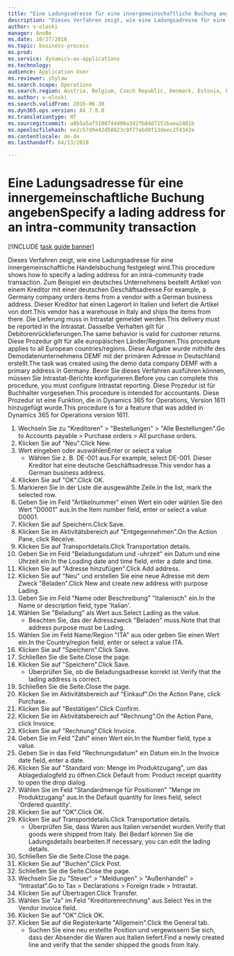```yaml
--- 
title: "Eine Ladungsadresse für eine innergemeinschaftliche Buchung angeben"
description: "Dieses Verfahren zeigt, wie eine Ladungsadresse für eine innergemeinschaftliche Handelsbuchung festgelegt wird."
author: v-oloski
manager: AnnBe
ms.date: 10/27/2016
ms.topic: business-process
ms.prod: 
ms.service: dynamics-ax-applications
ms.technology: 
audience: Application User
ms.reviewer: shylaw
ms.search.scope: Operations
ms.search.region: Austria, Belgium, Czech Republic, Denmark, Estonia, Finland, France, Germany, Hungary, Ireland, Italy, Latvia, Lithuania, Netherlands, Poland, Spain, Sweden, United Kingdom
ms.author: v-oloski
ms.search.validFrom: 2016-06-30
ms.dyn365.ops.version: AX 7.0.0
ms.translationtype: HT
ms.sourcegitcommit: a8b5a5af5108744406a3d2fb84d7151baea2481b
ms.openlocfilehash: ee2c57d9e42d50823c9f77ebd0f13deec2f4342e
ms.contentlocale: de-de
ms.lasthandoff: 04/13/2018

---
```

# <a name="specify-a-lading-address-for-an-intra-community-transaction"></a><span data-ttu-id="29102-103">Eine Ladungsadresse für eine innergemeinschaftliche Buchung angeben</span><span class="sxs-lookup"><span data-stu-id="29102-103">Specify a lading address for an intra-community transaction</span></span>

[!INCLUDE [task guide banner](../../includes/task-guide-banner.md)]

<span data-ttu-id="29102-104">Dieses Verfahren zeigt, wie eine Ladungsadresse für eine innergemeinschaftliche Handelsbuchung festgelegt wird.</span><span class="sxs-lookup"><span data-stu-id="29102-104">This procedure shows how to specify a lading address for an intra-community trade transaction.</span></span> <span data-ttu-id="29102-105">Zum Beispiel ein deutsches Unternehmens bestellt Artikel von einem Kreditor mit einer deutschen Geschäftsadresse.</span><span class="sxs-lookup"><span data-stu-id="29102-105">For example, a Germany company orders items from a vendor with a German business address.</span></span> <span data-ttu-id="29102-106">Dieser Kreditor hat einen Lagerort in Italien und liefert die Artikel von dort.</span><span class="sxs-lookup"><span data-stu-id="29102-106">This vendor has a warehouse in Italy and ships the items from there.</span></span> <span data-ttu-id="29102-107">Die Lieferung muss in Intrastat gemeldet werden.</span><span class="sxs-lookup"><span data-stu-id="29102-107">This delivery must be reported in the Intrastat.</span></span> <span data-ttu-id="29102-108">Dasselbe Verhalten gilt für Debitorenrücklieferungen.</span><span class="sxs-lookup"><span data-stu-id="29102-108">The same behavior is valid for customer returns.</span></span>
<span data-ttu-id="29102-109">Diese Prozedur gilt für alle europäischen Länder/Regionen.</span><span class="sxs-lookup"><span data-stu-id="29102-109">This procedure applies to all European countries/regions.</span></span> <span data-ttu-id="29102-110">Diese Aufgabe wurde mithilfe des Demodatenunternehmens DEMF mit der primären Adresse in Deutschland erstellt.</span><span class="sxs-lookup"><span data-stu-id="29102-110">The task was created using the demo data company DEMF with a primary address in Germany.</span></span> <span data-ttu-id="29102-111">Bevor Sie dieses Verfahren ausführen können, müssen Sie Intrastat-Berichte konfigurieren.</span><span class="sxs-lookup"><span data-stu-id="29102-111">Before you can complete this procedure, you must configure Intrastat reporting.</span></span> <span data-ttu-id="29102-112">Diese Prozedur ist für Buchhalter vorgesehen.</span><span class="sxs-lookup"><span data-stu-id="29102-112">This procedure is intended for accountants.</span></span> <span data-ttu-id="29102-113">Diese Prozedur ist eine Funktion, die in Dynamics 365 for Operations, Version 1611 hinzugefügt wurde.</span><span class="sxs-lookup"><span data-stu-id="29102-113">This procedure is for a feature that was added in Dynamics 365 for Operations version 1611.</span></span>

1. <span data-ttu-id="29102-114">Wechseln Sie zu "Kreditoren" > "Bestellungen" > "Alle Bestellungen".</span><span class="sxs-lookup"><span data-stu-id="29102-114">Go to Accounts payable > Purchase orders > All purchase orders.</span></span>
2. <span data-ttu-id="29102-115">Klicken Sie auf "Neu".</span><span class="sxs-lookup"><span data-stu-id="29102-115">Click New.</span></span>
3. <span data-ttu-id="29102-116">Wert eingeben oder auswählen</span><span class="sxs-lookup"><span data-stu-id="29102-116">Enter or select a value</span></span>
    * <span data-ttu-id="29102-117">Wählen Sie z. B. DE-001 aus.</span><span class="sxs-lookup"><span data-stu-id="29102-117">For example, select DE-001.</span></span> <span data-ttu-id="29102-118">Dieser Kreditor hat eine deutsche Geschäftsadresse.</span><span class="sxs-lookup"><span data-stu-id="29102-118">This vendor has a German business address.</span></span>  
4. <span data-ttu-id="29102-119">Klicken Sie auf "OK".</span><span class="sxs-lookup"><span data-stu-id="29102-119">Click OK.</span></span>
5. <span data-ttu-id="29102-120">Markieren Sie in der Liste die ausgewählte Zeile.</span><span class="sxs-lookup"><span data-stu-id="29102-120">In the list, mark the selected row.</span></span>
6. <span data-ttu-id="29102-121">Geben Sie im Feld "Artikelnummer" einen Wert ein oder wählen Sie den Wert "D0001" aus.</span><span class="sxs-lookup"><span data-stu-id="29102-121">In the Item number field, enter or select a value D0001.</span></span>
7. <span data-ttu-id="29102-122">Klicken Sie auf Speichern.</span><span class="sxs-lookup"><span data-stu-id="29102-122">Click Save.</span></span>
8. <span data-ttu-id="29102-123">Klicken Sie im Aktivitätsbereich auf "Entgegennehmen".</span><span class="sxs-lookup"><span data-stu-id="29102-123">On the Action Pane, click Receive.</span></span>
9. <span data-ttu-id="29102-124">Klicken Sie auf Transportdetails.</span><span class="sxs-lookup"><span data-stu-id="29102-124">Click Transportation details.</span></span>
10. <span data-ttu-id="29102-125">Geben Sie im Feld "Beladungsdatum und -uhrzeit" ein Datum und eine Uhrzeit ein.</span><span class="sxs-lookup"><span data-stu-id="29102-125">In the Loading date and time field, enter a date and time.</span></span>
11. <span data-ttu-id="29102-126">Klicken Sie auf "Adresse hinzufügen".</span><span class="sxs-lookup"><span data-stu-id="29102-126">Click Add address.</span></span>
12. <span data-ttu-id="29102-127">Klicken Sie auf "Neu" und erstellen Sie eine neue Adresse mit dem Zweck "Beladen".</span><span class="sxs-lookup"><span data-stu-id="29102-127">Click New and create new address with purpose Lading.</span></span>
13. <span data-ttu-id="29102-128">Geben Sie im Feld "Name oder Beschreibung" "Italienisch" ein.</span><span class="sxs-lookup"><span data-stu-id="29102-128">In the Name or description field, type 'Italian'.</span></span>
14. <span data-ttu-id="29102-129">Wählen Sie "Beladung" als Wert aus.</span><span class="sxs-lookup"><span data-stu-id="29102-129">Select Lading as the value.</span></span>
    * <span data-ttu-id="29102-130">Beachten Sie, das der Adresszweck "Beladen" muss.</span><span class="sxs-lookup"><span data-stu-id="29102-130">Note that that address purpose must be Lading.</span></span>  
15. <span data-ttu-id="29102-131">Wählen Sie im Feld Name/Region "ITA" aus oder geben Sie einen Wert ein.</span><span class="sxs-lookup"><span data-stu-id="29102-131">In the Country/region field, enter or select a value ITA.</span></span>
16. <span data-ttu-id="29102-132">Klicken Sie auf "Speichern".</span><span class="sxs-lookup"><span data-stu-id="29102-132">Click Save.</span></span>
17. <span data-ttu-id="29102-133">Schließen Sie die Seite.</span><span class="sxs-lookup"><span data-stu-id="29102-133">Close the page.</span></span>
18. <span data-ttu-id="29102-134">Klicken Sie auf "Speichern".</span><span class="sxs-lookup"><span data-stu-id="29102-134">Click Save.</span></span>
    * <span data-ttu-id="29102-135">Überprüfen Sie, ob die Beladungsadresse korrekt ist.</span><span class="sxs-lookup"><span data-stu-id="29102-135">Verify that the lading address is correct.</span></span>  
19. <span data-ttu-id="29102-136">Schließen Sie die Seite.</span><span class="sxs-lookup"><span data-stu-id="29102-136">Close the page.</span></span>
20. <span data-ttu-id="29102-137">Klicken Sie im Aktivitätsbereich auf "Einkauf".</span><span class="sxs-lookup"><span data-stu-id="29102-137">On the Action Pane, click Purchase.</span></span>
21. <span data-ttu-id="29102-138">Klicken Sie auf "Bestätigen".</span><span class="sxs-lookup"><span data-stu-id="29102-138">Click Confirm.</span></span>
22. <span data-ttu-id="29102-139">Klicken Sie im Aktivitätsbereich auf "Rechnung".</span><span class="sxs-lookup"><span data-stu-id="29102-139">On the Action Pane, click Invoice.</span></span>
23. <span data-ttu-id="29102-140">Klicken Sie auf "Rechnung".</span><span class="sxs-lookup"><span data-stu-id="29102-140">Click Invoice.</span></span>
24. <span data-ttu-id="29102-141">Geben Sie im Feld "Zahl" einen Wert ein.</span><span class="sxs-lookup"><span data-stu-id="29102-141">In the Number field, type a value.</span></span>
25. <span data-ttu-id="29102-142">Geben Sie in das Feld "Rechnungsdatum" ein Datum ein.</span><span class="sxs-lookup"><span data-stu-id="29102-142">In the Invoice date field, enter a date.</span></span>
26. <span data-ttu-id="29102-143">Klicken Sie auf "Standard von: Menge im Produktzugang", um das Ablagedialogfeld zu öffnen.</span><span class="sxs-lookup"><span data-stu-id="29102-143">Click Default from: Product receipt quantity to open the drop dialog.</span></span>
27. <span data-ttu-id="29102-144">Wählen Sie im Feld "Standardmenge für Positionen" "Menge im Produktzugang" aus.</span><span class="sxs-lookup"><span data-stu-id="29102-144">In the Default quantity for lines field, select 'Ordered quantity'.</span></span>
28. <span data-ttu-id="29102-145">Klicken Sie auf "OK".</span><span class="sxs-lookup"><span data-stu-id="29102-145">Click OK.</span></span>
29. <span data-ttu-id="29102-146">Klicken Sie auf Transportdetails.</span><span class="sxs-lookup"><span data-stu-id="29102-146">Click Transportation details.</span></span>
    * <span data-ttu-id="29102-147">Überprüfen Sie, dass Waren aus Italien versendet wurden.</span><span class="sxs-lookup"><span data-stu-id="29102-147">Verify that goods were shipped from Italy.</span></span> <span data-ttu-id="29102-148">Bei Bedarf können Sie die Ladungsdetails bearbeiten.</span><span class="sxs-lookup"><span data-stu-id="29102-148">If necessary, you can edit the lading details.</span></span>  
30. <span data-ttu-id="29102-149">Schließen Sie die Seite.</span><span class="sxs-lookup"><span data-stu-id="29102-149">Close the page.</span></span>
31. <span data-ttu-id="29102-150">Klicken Sie auf "Buchen".</span><span class="sxs-lookup"><span data-stu-id="29102-150">Click Post.</span></span>
32. <span data-ttu-id="29102-151">Schließen Sie die Seite.</span><span class="sxs-lookup"><span data-stu-id="29102-151">Close the page.</span></span>
33. <span data-ttu-id="29102-152">Wechseln Sie zu "Steuer" > "Meldungen" > "Außenhandel" > "Intrastat".</span><span class="sxs-lookup"><span data-stu-id="29102-152">Go to Tax > Declarations > Foreign trade > Intrastat.</span></span>
34. <span data-ttu-id="29102-153">Klicken Sie auf Übertragen.</span><span class="sxs-lookup"><span data-stu-id="29102-153">Click Transfer.</span></span>
35. <span data-ttu-id="29102-154">Wählen Sie "Ja" im Feld "Kreditorenrechnung" aus.</span><span class="sxs-lookup"><span data-stu-id="29102-154">Select Yes in the Vendor invoice field.</span></span>
36. <span data-ttu-id="29102-155">Klicken Sie auf "OK".</span><span class="sxs-lookup"><span data-stu-id="29102-155">Click OK.</span></span>
37. <span data-ttu-id="29102-156">Klicken Sie auf die Registerkarte "Allgemein".</span><span class="sxs-lookup"><span data-stu-id="29102-156">Click the General tab.</span></span>
    * <span data-ttu-id="29102-157">Suchen Sie eine neu erstellte Position und vergewissern Sie sich, dass der Absender die Waren aus Italien liefert.</span><span class="sxs-lookup"><span data-stu-id="29102-157">Find a newly created line and verify that the sender shipped the goods from Italy.</span></span>  


